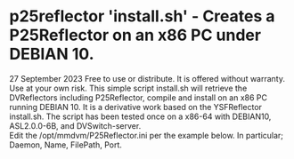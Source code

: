 # p25reflector 'install.sh' - Creates a P25Reflector on an x86 PC under DEBIAN 10.  
27 September 2023
Free to use or distribute. It is offered without warranty. Use at your own risk. 
This simple script install.sh will retrieve the DVReflectors including P25Reflector, compile and install on an x86 PC running DEBIAN 10.
It is a derivative work based on the YSFReflector install.sh.  The script has been tested once on a x86-64 with DEBIAN10, ASL2.0.0-6B, and DVSwitch-server.  
Edit the /opt/mmdvm/P25Reflector.ini per the example below. In particular; Daemon, Name, FilePath, Port.
